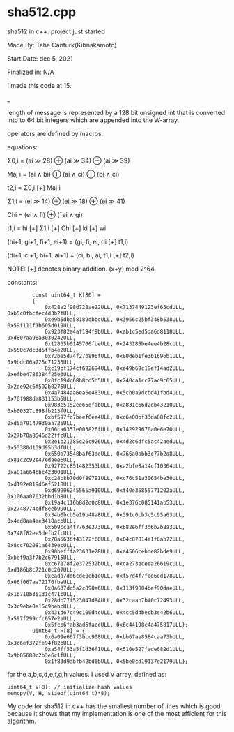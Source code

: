 # sha512.cpp
sha512 in c++. project just started

Made By: Taha Canturk(Kibnakamoto)

Start Date: dec 5, 2021

Finalized in: N/A

I made this code at 15.

_


length of message is represented by a 128 bit unsigned int that is converted into to 64 bit integers which are appended into the W-array.

operators are defined by macros.

equations: 

Σ0,i = (ai ≫ 28) ⊕ (ai ≫ 34) ⊕ (ai ≫ 39)

Maj i = (ai ∧ bi) ⊕ (ai ∧ ci) ⊕ (bi ∧ ci)

t2,i = Σ0,i [+] Maj i

Σ1,i = (ei ≫ 14) ⊕ (ei ≫ 18) ⊕ (ei ≫ 41)

Chi = (ei ∧ fi) ⊕ (¯ei ∧ gi)

t1,i = hi [+] Σ1,i [+] Chi [+] ki [+] wi

(hi+1, gi+1, fi+1, ei+1) = (gi, fi, ei, di [+] t1,i)

(di+1, ci+1, bi+1, ai+1) = (ci, bi, ai, t1,i [+] t2,i)

NOTE: [+] denotes binary addition. (x+y) mod 2^64.

constants:
```
        const uint64_t K[80] =
        {
            0x428a2f98d728ae22ULL, 0x7137449123ef65cdULL, 0xb5c0fbcfec4d3b2fULL,
            0xe9b5dba58189dbbcULL, 0x3956c25bf348b538ULL, 0x59f111f1b605d019ULL,
            0x923f82a4af194f9bULL, 0xab1c5ed5da6d8118ULL, 0xd807aa98a3030242ULL,
            0x12835b0145706fbeULL, 0x243185be4ee4b28cULL, 0x550c7dc3d5ffb4e2ULL,
            0x72be5d74f27b896fULL, 0x80deb1fe3b1696b1ULL, 0x9bdc06a725c71235ULL,
            0xc19bf174cf692694ULL, 0xe49b69c19ef14ad2ULL, 0xefbe4786384f25e3ULL,
            0x0fc19dc68b8cd5b5ULL, 0x240ca1cc77ac9c65ULL, 0x2de92c6f592b0275ULL, 
            0x4a7484aa6ea6e483ULL, 0x5cb0a9dcbd41fbd4ULL, 0x76f988da831153b5ULL,
            0x983e5152ee66dfabULL, 0xa831c66d2db43210ULL, 0xb00327c898fb213fULL,
            0xbf597fc7beef0ee4ULL, 0xc6e00bf33da88fc2ULL, 0xd5a79147930aa725ULL,
            0x06ca6351e003826fULL, 0x142929670a0e6e70ULL, 0x27b70a8546d22ffcULL,
            0x2e1b21385c26c926ULL, 0x4d2c6dfc5ac42aedULL, 0x53380d139d95b3dfULL,
            0x650a73548baf63deULL, 0x766a0abb3c77b2a8ULL, 0x81c2c92e47edaee6ULL,
            0x92722c851482353bULL, 0xa2bfe8a14cf10364ULL, 0xa81a664bbc423001ULL,
            0xc24b8b70d0f89791ULL, 0xc76c51a30654be30ULL, 0xd192e819d6ef5218ULL,
            0xd69906245565a910ULL, 0xf40e35855771202aULL, 0x106aa07032bbd1b8ULL,
            0x19a4c116b8d2d0c8ULL, 0x1e376c085141ab53ULL, 0x2748774cdf8eeb99ULL,
            0x34b0bcb5e19b48a8ULL, 0x391c0cb3c5c95a63ULL, 0x4ed8aa4ae3418acbULL,
            0x5b9cca4f7763e373ULL, 0x682e6ff3d6b2b8a3ULL, 0x748f82ee5defb2fcULL,
            0x78a5636f43172f60ULL, 0x84c87814a1f0ab72ULL, 0x8cc702081a6439ecULL,
            0x90befffa23631e28ULL, 0xa4506cebde82bde9ULL, 0xbef9a3f7b2c67915ULL,
            0xc67178f2e372532bULL, 0xca273eceea26619cULL, 0xd186b8c721c0c207ULL,
            0xeada7dd6cde0eb1eULL, 0xf57d4f7fee6ed178ULL, 0x06f067aa72176fbaULL,
            0x0a637dc5a2c898a6ULL, 0x113f9804bef90daeULL, 0x1b710b35131c471bULL,
            0x28db77f523047d84ULL, 0x32caab7b40c72493ULL, 0x3c9ebe0a15c9bebcULL,
            0x431d67c49c100d4cULL, 0x4cc5d4becb3e42b6ULL, 0x597f299cfc657e2aULL,
            0x5fcb6fab3ad6faecULL, 0x6c44198c4a475817ULL};
        uint64_t H[8] = {
            0x6a09e667f3bcc908ULL, 0xbb67ae8584caa73bULL, 0x3c6ef372fe94f82bULL,
            0xa54ff53a5f1d36f1ULL, 0x510e527fade682d1ULL, 0x9b05688c2b3e6c1fULL,
            0x1f83d9abfb42bd6bULL, 0x5be0cd19137e2179ULL};
```

for the a,b,c,d,e,f,g,h values. I used V array. defined as:
```
uint64_t V[8]; // initialize hash values
memcpy(V, H, sizeof(uint64_t)*8);
```

My code for sha512 in c++ has the smallest number of lines which is good because it shows that my implementation is one of the most efficient for this algorithm.
